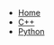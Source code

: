 <!-- _navbar.md -->

* [Home](/)
* [C++](https://jonaslgtm.github.io/gesp-devc-doc/ "C++ 仓库建设中...")
* [Python](https://jonaslgtm.github.io/gesp-python-doc/ "Python仓库建设中...")
